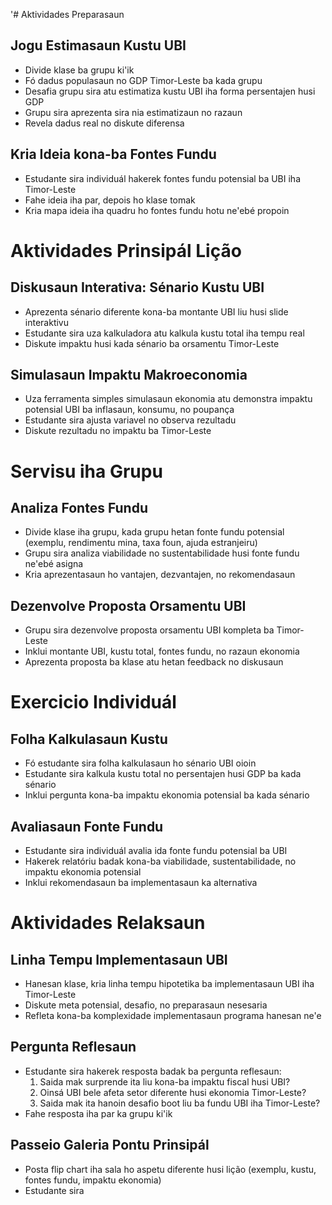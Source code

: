 '# Aktividades Preparasaun

## Jogu Estimasaun Kustu UBI
- Divide klase ba grupu ki'ik
- Fó dadus populasaun no GDP Timor-Leste ba kada grupu
- Desafia grupu sira atu estimatiza kustu UBI iha forma persentajen husi GDP
- Grupu sira aprezenta sira nia estimatizaun no razaun
- Revela dadus real no diskute diferensa

## Kria Ideia kona-ba Fontes Fundu
- Estudante sira individuál hakerek fontes fundu potensial ba UBI iha Timor-Leste
- Fahe ideia iha par, depois ho klase tomak
- Kria mapa ideia iha quadru ho fontes fundu hotu ne'ebé propoin

# Aktividades Prinsipál Lição

## Diskusaun Interativa: Sénario Kustu UBI
- Aprezenta sénario diferente kona-ba montante UBI liu husi slide interaktivu
- Estudante sira uza kalkuladora atu kalkula kustu total iha tempu real
- Diskute impaktu husi kada sénario ba orsamentu Timor-Leste

## Simulasaun Impaktu Makroeconomia
- Uza ferramenta simples simulasaun ekonomia atu demonstra impaktu potensial UBI ba inflasaun, konsumu, no poupança
- Estudante sira ajusta variavel no observa rezultadu
- Diskute rezultadu no impaktu ba Timor-Leste

# Servisu iha Grupu

## Analiza Fontes Fundu
- Divide klase iha grupu, kada grupu hetan fonte fundu potensial (exemplu, rendimentu mina, taxa foun, ajuda estranjeiru)
- Grupu sira analiza viabilidade no sustentabilidade husi fonte fundu ne'ebé asigna
- Kria aprezentasaun ho vantajen, dezvantajen, no rekomendasaun

## Dezenvolve Proposta Orsamentu UBI
- Grupu sira dezenvolve proposta orsamentu UBI kompleta ba Timor-Leste
- Inklui montante UBI, kustu total, fontes fundu, no razaun ekonomia
- Aprezenta proposta ba klase atu hetan feedback no diskusaun

# Exercicio Individuál

## Folha Kalkulasaun Kustu
- Fó estudante sira folha kalkulasaun ho sénario UBI oioin
- Estudante sira kalkula kustu total no persentajen husi GDP ba kada sénario
- Inklui pergunta kona-ba impaktu ekonomia potensial ba kada sénario

## Avaliasaun Fonte Fundu
- Estudante sira individuál avalia ida fonte fundu potensial ba UBI
- Hakerek relatóriu badak kona-ba viabilidade, sustentabilidade, no impaktu ekonomia potensial
- Inklui rekomendasaun ba implementasaun ka alternativa

# Aktividades Relaksaun

## Linha Tempu Implementasaun UBI
- Hanesan klase, kria linha tempu hipotetika ba implementasaun UBI iha Timor-Leste
- Diskute meta potensial, desafio, no preparasaun nesesaria
- Refleta kona-ba komplexidade implementasaun programa hanesan ne'e

## Pergunta Reflesaun
- Estudante sira hakerek resposta badak ba pergunta reflesaun:
  1. Saida mak surprende ita liu kona-ba impaktu fiscal husi UBI?
  2. Oinsá UBI bele afeta setor diferente husi ekonomia Timor-Leste?
  3. Saida mak ita hanoin desafio boot liu ba fundu UBI iha Timor-Leste?
- Fahe resposta iha par ka grupu ki'ik

## Passeio Galeria Pontu Prinsipál
- Posta flip chart iha sala ho aspetu diferente husi lição (exemplu, kustu, fontes fundu, impaktu ekonomia)
- Estudante sira